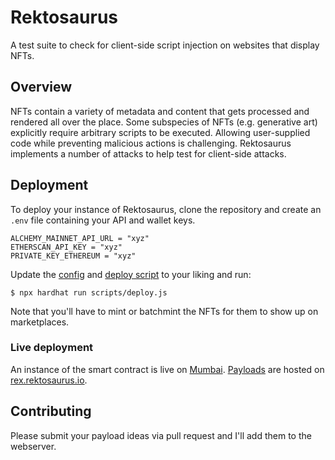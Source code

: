 # Rektosaurus

A test suite to check for client-side script injection on websites that display NFTs.

## Overview

NFTs contain a variety of metadata and content that gets processed and rendered all over the place. Some subspecies of NFTs (e.g. generative art) explicitly require arbitrary scripts to be executed. Allowing user-supplied code while preventing malicious actions is challenging. Rektosaurus implements a number of attacks to help test for client-side attacks.

## Deployment

To deploy your instance of Rektosaurus, clone the repository and create an `.env` file containing your API and wallet keys.

```
ALCHEMY_MAINNET_API_URL = "xyz"
ETHERSCAN_API_KEY = "xyz"
PRIVATE_KEY_ETHEREUM = "xyz"
```

Update the [config](https://hardhat.org/config/) and [deploy script](scripts/deploy.js) to your liking and run:

```
$ npx hardhat run scripts/deploy.js
```

Note that you'll have to mint or batchmint the NFTs for them to show up on marketplaces.

### Live deployment

An instance of the smart contract is live on [Mumbai](https://mumbai.polygonscan.com/address/0x0adF52ecC0F5d5d452a5F942be293a858F625849#code). [Payloads](payloads) are hosted on [rex.rektosaurus.io](https://rex.rektosaurus.io/).

## Contributing

Please submit your payload ideas via pull request and I'll add them to the webserver.


